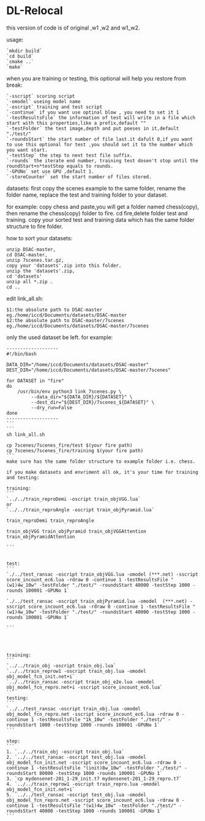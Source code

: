 # DL-Relocal

this version of code is of original ,w1 ,w2 and w1_w2.

usage:
```
`mkdir build`
`cd build`
`cmake ..`
`make`
```

when you are training or testing, this optional will help you restore from break:
```
`-sscript` scoring script
`-omodel` useing model name
`-oscript` training and test script 
`-continue` if you want use optinal blow , you need to set it 1
`-testResultsFile` the information of test will write in a file which start with this properties,like a prefix,default ""
`-testFolder` the test image,depth and put poeses in it,default "./test/"
`-roundsStart` the start number of file last.it dafult 0,if you want to use this optional for test ,you should set it to the number which you want start.
`-testStep` the step to next test file suffix.
`-rounds` the iterate end number, training test dosen't stop until the roundStart+n*testStep equals to rounds.
`-GPUNo` set use GPU ,default 1.
`-storeCounter` set the start number of files stored.
```

datasets:
first copy the scenes example to the same folder,
rename the folder name,
replace the test and training folder to your dataset.

for example: 
copy chess and paste,you will get a folder named chess(copy),
then rename the chess(copy) folder to fire.
cd fire,delete folder test and training.
copy your sorted test and training data which has the same folder structure to fire folder.

how to sort your datasets:
```
unzip DSAC-master,
cd DSAC-master,
unzip 7scenes.tar.gz,
copy your 'datasets'.zip into this folder.
unzip the 'datasets'.zip,
cd 'datasets'
unzip all *.zip .
cd ..
```
edit link_all.sh:
```
$1:the absolute path to DSAC-master eg./home/iccd/Documents/datasets/DSAC-master
$2:the absolute path to DSAC-master/7scenes eg./home/iccd/Documents/datasets/DSAC-master/7scenes
```
only the used dataset be left.
for example:
````
-------------------
#!/bin/bash

DATA_DIR="/home/iccd/Documents/datasets/DSAC-master"
DEST_DIR="/home/iccd/Documents/datasets/DSAC-master/7scenes"

for DATASET in "fire"
do
    /usr/bin/env python3 link_7scenes.py \
		 --data_dir="${DATA_DIR}/${DATASET}" \
		 --dest_dir="${DEST_DIR}/7scenes_${DATASET}" \
		 --dry_run=False
done
-------------------
```
```
sh link_all.sh

cp 7scenes/7scenes_fire/test $(your fire path)
cp 7scenes/7scenes_fire/training $(your fire path)
```
make sure has the same folder structure to example folder i.e. chess.

if you make datasets and envriment all ok, it's your time for training and testing:

training:
```
`../../train_reproDemi -oscript train_objVGG.lua`
or
`../../train_reproAngle -oscript train_objPyramid.lua`

train_reproDemi train_reproAngle 

train_objVGG train_objPyramid train_objVGGAttention train_objPyramidAttention 

```


test:
```
`./../test_ransac -oscript train_objVGG.lua -omodel (***.net) -sscript score_incount_ec6.lua -rdraw 0 -continue 1 -testResultsFile "(w1)4w_10w" -testFolder "./test/" -roundsStart 40000 -testStep 1000 -rounds 100001 -GPUNo 1`

`./../test_ransac -oscript train_objPyramid.lua -omodel  (***.net) -sscript score_incount_ec6.lua -rdraw 0 -continue 1 -testResultsFile "(w1)4w_10w" -testFolder "./test/" -roundsStart 40000 -testStep 1000 -rounds 100001 -GPUNo 1`

```




training:
```
`../../train_obj -oscript train_obj.lua`
`../../train_reprow1 -oscript train_obj.lua -omodel obj_model_fcn_init.net+i`
`../../train_ransac -oscript train_obj_e2e.lua -omodel obj_model_fcn_repro.net+i -sscript score_incount_ec6.lua`
```
testing:
```
`../../test_ransac -oscript train_obj.lua -omodel obj_model_fcn_repro.net -sscript score_incount_ec6.lua -rdraw 0 -continue 1 -testResultsFile "1k_10w" -testFolder "./test/" -roundsStart 1000 -testStep 1000 -rounds 100001 -GPUNo 1`
```

step:
```
1. `../../train_obj -oscript train_obj.lua`
2. `../../test_ransac -oscript test_obj.lua -omodel obj_model_fcn_init.net -sscript score_incount_ec6.lua -rdraw 0 -continue 1 -testResultsFile "(init)8w_10w" -testFolder "./test/" -roundsStart 80000 -testStep 1000 -rounds 100001 -GPUNo 1`
3. `cp mydensenet-201_1-29_init.t7 mydensenet-201_1-29_repro.t7`
4. `../../train_reprow1 -oscript train_repro.lua -omodel obj_model_fcn_init.net+i`
5. `../../test_ransac -oscript test_obj.lua -omodel obj_model_fcn_repro.net -sscript score_incount_ec6.lua -rdraw 0 -continue 1 -testResultsFile "(w1)4w_10w" -testFolder "./test/" -roundsStart 40000 -testStep 1000 -rounds 100001 -GPUNo 1`
```
